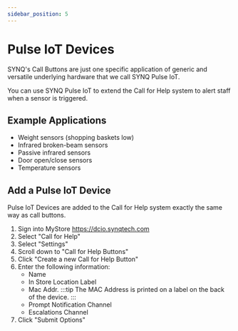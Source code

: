 ```yaml
---
sidebar_position: 5
---
```


# Pulse IoT Devices
SYNQ's Call Buttons are just one specific application of generic and versatile underlying hardware that we call SYNQ Pulse IoT.

You can use SYNQ Pulse IoT to extend the Call for Help system to alert staff when a sensor is triggered.

## Example Applications
- Weight sensors (shopping baskets low)
- Infrared broken-beam sensors
- Passive infrared sensors
- Door open/close sensors
- Temperature sensors

## Add a Pulse IoT Device
Pulse IoT Devices are added to the Call for Help system exactly the same way as call buttons.
1. Sign into MyStore https://dcio.synqtech.com
2. Select "Call for Help"
3. Select "Settings"
4. Scroll down to "Call for Help Buttons"
5. Click "Create a new Call for Help Button"
6. Enter the following information:
   - Name
   - In Store Location Label
   - Mac Addr. 
     :::tip
     The MAC Address is printed on a label on the back of the device.
     :::
   - Prompt Notification Channel
   - Escalations Channel
7. Click "Submit Options"
